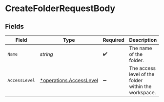 # CreateFolderRequestBody


## Fields

| Field                                                             | Type                                                              | Required                                                          | Description                                                       |
| ----------------------------------------------------------------- | ----------------------------------------------------------------- | ----------------------------------------------------------------- | ----------------------------------------------------------------- |
| `Name`                                                            | *string*                                                          | :heavy_check_mark:                                                | The name of the folder.                                           |
| `AccessLevel`                                                     | [*operations.AccessLevel](../../models/operations/accesslevel.md) | :heavy_minus_sign:                                                | The access level of the folder within the workspace.              |